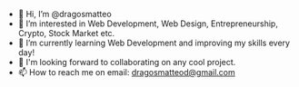 - 👋 Hi, I’m @dragosmatteo
- 👀 I’m interested in Web Development, Web Design, Entrepreneurship, Crypto, Stock Market etc.
- 🌱 I’m currently learning Web Development and improving my skills every day!
- 💞 I'm looking forward to collaborating on any cool project.
- 📫 How to reach me on email: dragosmatteod@gmail.com

<!---
dragosmatteo/dragosmatteo is a ✨ special ✨ repository because its `README.md` (this file) appears on your GitHub profile.
You can click the Preview link to take a look at your changes.
->
